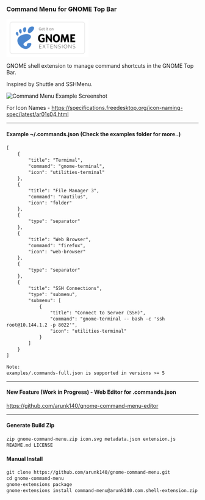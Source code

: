 ### Command Menu for GNOME Top Bar

[<img src="https://raw.githubusercontent.com/andyholmes/gnome-shell-extensions-badge/master/get-it-on-ego.svg?sanitize=true" alt="Get it on GNOME Extensions" height="100" align="middle">][ego] 

[ego]: https://extensions.gnome.org/extension/4850/command-menu/

GNOME shell extension to manage command shortcuts in the GNOME Top Bar.

Inspired by Shuttle and SSHMenu.

![Command Menu Example Screenshot](Screenshot-Example.png "Command Menu Example Screenshot")

For Icon Names - https://specifications.freedesktop.org/icon-naming-spec/latest/ar01s04.html

---

#### Example ~/.commands.json (Check the examples folder for more..)

```
[
    {
        "title": "Termimal",
        "command": "gnome-terminal",
        "icon": "utilities-terminal"
    },
    {
        "title": "File Manager 3",
        "command": "nautilus",
        "icon": "folder"
    },
    {
        "type": "separator"
    },
    {
        "title": "Web Browser",
        "command": "firefox",
        "icon": "web-browser"
    },
    {
        "type": "separator"
    },
    {
        "title": "SSH Connections",
        "type": "submenu",
        "submenu": [
            {
                "title": "Connect to Server (SSH)",
                "command": "gnome-terminal -- bash -c 'ssh root@10.144.1.2 -p 8022'",
                "icon": "utilities-terminal"
            }
        ]
    }
]
```

```
Note:
examples/.commands-full.json is supported in versions >= 5
```

---

#### New Feature (Work in Progress) - Web Editor for .commands.json 

https://github.com/arunk140/gnome-command-menu-editor

---

#### Generate Build Zip

```
zip gnome-command-menu.zip icon.svg metadata.json extension.js README.md LICENSE
```

#### Manual Install

```
git clone https://github.com/arunk140/gnome-command-menu.git
cd gnome-command-menu
gnome-extensions package 
gnome-extensions install command-menu@arunk140.com.shell-extension.zip
```
